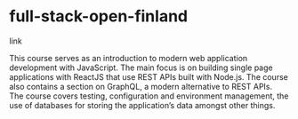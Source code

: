 # full-stack-open-finland

link

This course serves as an introduction to modern web application development with JavaScript. 
The main focus is on building single page applications with ReactJS that use REST APIs built with Node.js. 
The course also contains a section on GraphQL, a modern alternative to REST APIs.\
The course covers testing, configuration and environment management, 
the use of databases for storing the application’s data amongst other things.
